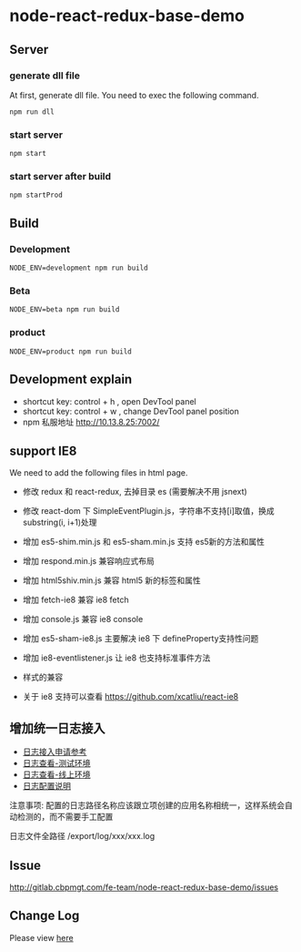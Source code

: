 # node-react-redux-base-demo

## Server 

### generate dll file

At first, generate dll file. You need to exec the following command.

```
npm run dll
```

### start server

```
npm start
```

### start server after build

```
npm startProd
```

## Build

### Development

```
NODE_ENV=development npm run build
```

### Beta

```
NODE_ENV=beta npm run build
```

### product

```
NODE_ENV=product npm run build
```

## Development explain

* shortcut key: control + h , open DevTool panel
* shortcut key: control + w , change DevTool panel position
* npm 私服地址 http://10.13.8.25:7002/

## support IE8

We need to add the following files in html page.

* 修改 redux 和 react-redux, 去掉目录 es (需要解决不用 jsnext)
* 修改 react-dom 下 SimpleEventPlugin.js，字符串不支持[i]取值，换成 substring(i, i+1)处理

* 增加 es5-shim.min.js 和 es5-sham.min.js 支持 es5新的方法和属性
* 增加 respond.min.js 兼容响应式布局
* 增加 html5shiv.min.js 兼容 html5 新的标签和属性
* 增加 fetch-ie8 兼容 ie8 fetch
* 增加 console.js 兼容 ie8 console
* 增加 es5-sham-ie8.js 主要解决 ie8 下 defineProperty支持性问题
* 增加 ie8-eventlistener.js 让 ie8 也支持标准事件方法
* 样式的兼容
* 关于 ie8 支持可以查看 https://github.com/xcatliu/react-ie8

## 增加统一日志接入

* [日志接入申请参考](http://wiki.cbpmgt.com/confluence/pages/viewpage.action?pageId=20397586)
* [日志查看-测试环境](http://172.24.5.75:8083/search)
* [日志查看-线上环境](http://digger.jd.com/search)
* [日志配置说明](http://wiki.cbpmgt.com/confluence/pages/viewpage.action?pageId=17028373)

注意事项: 配置的日志路径名称应该跟立项创建的应用名称相统一，这样系统会自动检测的，而不需要手工配置

日志文件全路径 /export/log/xxx/xxx.log

## Issue

http://gitlab.cbpmgt.com/fe-team/node-react-redux-base-demo/issues

## Change Log

Please view [here](./CHANGELOG.md)
